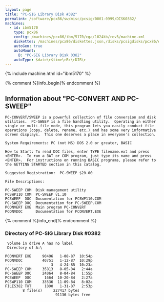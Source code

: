 ```yaml
---
layout: page
title: "PC-SIG Library Disk #382"
permalink: /software/pcx86/sw/misc/pcsig/0001-0999/DISK0382/
machines:
  - id: ibm5170
    type: pcx86
    config: /machines/pcx86/ibm/5170/cga/1024kb/rev3/machine.xml
    diskettes: /machines/pcx86/diskettes.json,/disks/pcsigdisks/pcx86/diskettes.json
    autoGen: true
    autoMount:
      B: "PC-SIG Library Disk 0382"
    autoType: $date\r$time\rB:\rDIR\r
---
```


{% include machine.html id="ibm5170" %}

{% comment %}info_begin{% endcomment %}

## Information about "PC-CONVERT AND PC-SWEEP"

    PC-CONVERT/SWEEP is a powerful collection of file conversion and disk
    utilities.  PC-SWEEP is a file handling utility.  Operating in either
    single or multi-file mode, this program lets you easily conduct file
    operations (copy, delete, rename, etc.) and has some very informative
    screen displays.  This one deserves a place in everyone's collection.
    
    System Requirements: PC (not MS) DOS 2.0 or greater, BASIC
    
    How to Start: To read DOC files, enter TYPE filename.ext and press
    <ENTER>.  To run a BAT or COM program, just type its name and press
    <ENTER>.  For instructions on running BASIC programs, please refer to
    the GETTING STARTED section in this catalog.
    
    Suggested Registration:  PC-SWEEP $20.00
    
    File Descriptions:
    
    PC-SWEEP COM  Disk management utility
    PCSWP110 COM  PC-SWEEP v1.10
    PCSWEEP  DOC  Documentation for PCSWP110.COM
    PC-SWEEP DOC  Documentation for PC-SWEEP.COM
    PCONVERT EXE  Main program PC-CONVERT
    PCONVDOC      Documentation for PCONVERT.EXE
{% comment %}info_end{% endcomment %}


### Directory of PC-SIG Library Disk #0382

     Volume in drive A has no label
     Directory of A:\

    PCONVERT EXE     90496   1-08-87  10:54p
    PCONVDOC         40751   1-12-87  10:29p
    --------             3   4-24-85  10:23a
    PC-SWEEP COM     35813   8-05-84   2:44a
    PC-SWEEP DOC     24064   8-04-84   1:55p
    PCSWEEP  DOC      1664  10-20-84   2:27a
    PCSWP110 COM     33536  11-09-84   8:02a
    FILES382 TXT      1090   1-31-87   2:53p
            8 file(s)     227417 bytes
                           91136 bytes free
